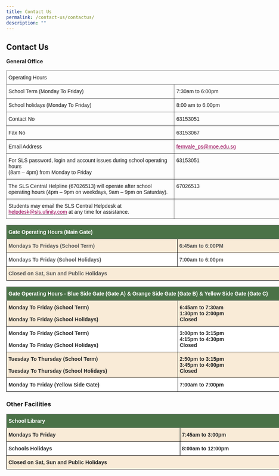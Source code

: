 ```yaml
---
title: Contact Us
permalink: /contact-us/contactus/
description: ""
---
```

## Contact Us


**General Office**

<style type="text/css">
.tg  {border-collapse:collapse;border-spacing:0;}
.tg td{border-color:black;border-style:solid;border-width:1px;font-family:Arial, sans-serif;font-size:14px;
  overflow:hidden;padding:10px 5px;word-break:normal;}
.tg th{border-color:black;border-style:solid;border-width:1px;font-family:Arial, sans-serif;font-size:14px;
  font-weight:normal;overflow:hidden;padding:10px 5px;word-break:normal;}
.tg .tg-0pky{border-color:inherit;text-align:left;vertical-align:top}
</style>
<table class="tg" style="undefined;table-layout: fixed; width: 902px">
<colgroup>
<col style="width: 451px">
<col style="width: 451px">
</colgroup>
<thead>
  <tr>
    <th class="tg-0pky" colspan="2">Operating Hours </th>
  </tr>
</thead>
<tbody>
  <tr>
    <td class="tg-0pky">School Term (Monday To Friday) </td>
    <td class="tg-0pky">7:30am to 6:00pm</td>
  </tr>
  <tr>
    <td class="tg-0pky">School holidays (Monday To Friday)</td>
    <td class="tg-0pky">8:00 am to 6:00pm</td>
  </tr>
  <tr>
    <td class="tg-0pky">Contact No</td>
    <td class="tg-0pky">63153051</td>
  </tr>
  <tr>
    <td class="tg-0pky">Fax No</td>
    <td class="tg-0pky">63153067</td>
  </tr>
  <tr>
    <td class="tg-0pky">Email Address</td>
    <td class="tg-0pky"><a href="mailto:&#x66;&#x65;&#114;&#x6e;&#118;&#97;&#108;&#101;&#95;&#x70;&#115;&#64;&#109;&#111;&#101;&#x2e;&#101;&#100;&#117;&#46;&#115;&#103;"><span style="color:#905">fernvale_ps@moe.edu.sg</span></a></td>
  </tr>
  <tr>
    <td class="tg-0pky">For SLS password, login and account issues during school operating hours<br>(8am – 4pm) from Monday to Friday</td>
    <td class="tg-0pky"> 63153051</td>
  </tr>
  <tr>
    <td class="tg-0pky">The SLS Central Helpline (67026513) will operate after school operating hours (4pm – 9pm on weekdays, 9am – 9pm on Saturday).  </td>
    <td class="tg-0pky"> 67026513</td>
  </tr>
  <tr>
    <td class="tg-0pky">Students may email the SLS Central Helpdesk at <a href="mailto:&#x68;&#101;&#x6c;&#112;&#x64;&#101;&#115;&#x6b;&#x40;&#x73;&#x6c;&#115;&#x2e;&#x75;&#x66;&#105;&#x6e;&#105;&#x74;&#x79;&#x2e;&#99;&#111;&#x6d;"><span style="color:#905">helpdesk@sls.ufinity.com</span></a> at any time for assistance.</td>
    <td class="tg-0pky"> </td>
  </tr>
</tbody>
</table>


<style type="text/css">
.tg  {border-collapse:collapse;border-spacing:0;}
.tg td{border-color:black;border-style:solid;border-width:1px;font-family:Arial, sans-serif;font-size:14px;
  overflow:hidden;padding:10px 5px;word-break:normal;}
.tg th{border-color:black;border-style:solid;border-width:1px;font-family:Arial, sans-serif;font-size:14px;
  font-weight:normal;overflow:hidden;padding:10px 5px;word-break:normal;}
.tg .tg-6odz{background-color:#F9EBD7;color:#575756;font-weight:bold;text-align:left;vertical-align:top}
.tg .tg-3srz{background-color:#4A7247;border-color:inherit;color:#FFF;font-weight:bold;text-align:left;vertical-align:top}
.tg .tg-sna6{background-color:#FFF;color:#575756;font-weight:bold;text-align:left;vertical-align:top}
</style>
<table class="tg" style="undefined;table-layout: fixed; width: 918px">
<colgroup>
<col style="width: 459px">
<col style="width: 459px">
</colgroup>
<thead>
  <tr>
    <th class="tg-3srz" colspan="2"><span style="font-weight:bold;color:#FFF;background-color:#4A7247">Gate Operating Hours (Main Gate)</span></th>
  </tr>
</thead>
<tbody>
  <tr>
    <td class="tg-6odz"><span style="font-weight:bold;color:#575756;background-color:#F9EBD7">Mondays To Fridays (School Term)</span></td>
    <td class="tg-6odz"><span style="font-weight:bold;color:#575756;background-color:#F9EBD7">6:45am to 6:00PM</span></td>
  </tr>
  <tr>
    <td class="tg-sna6"><span style="font-weight:bold;color:#575756;background-color:#FFF">Mondays To Friday (School Holidays)</span></td>
    <td class="tg-sna6"><span style="font-weight:bold;color:#575756;background-color:#FFF">7:00am to 6:00pm</span></td>
  </tr>
  <tr>
    <td class="tg-6odz" colspan="2"><span style="font-weight:bold;color:#575756;background-color:#F9EBD7">Closed on Sat, Sun and Public Holidays</span></td>
  </tr>
</tbody>
</table>

<style type="text/css">
.tg  {border-collapse:collapse;border-spacing:0;}
.tg td{border-color:black;border-style:solid;border-width:1px;font-family:Arial, sans-serif;font-size:14px;
  overflow:hidden;padding:10px 5px;word-break:normal;}
.tg th{border-color:black;border-style:solid;border-width:1px;font-family:Arial, sans-serif;font-size:14px;
  font-weight:normal;overflow:hidden;padding:10px 5px;word-break:normal;}
.tg .tg-xx3l{background-color:#4A7247;border-color:inherit;color:#FFF;font-weight:bold;text-align:left;vertical-align:middle}
.tg .tg-3q3a{background-color:#F9EBD7;color:#282828;font-weight:bold;text-align:left;vertical-align:top}
.tg .tg-hr73{background-color:#FFF;color:#282828;font-weight:bold;text-align:left;vertical-align:top}
</style>
<table class="tg" style="undefined;table-layout: fixed; width: 920px">
<colgroup>
<col style="width: 460px">
<col style="width: 460px">
</colgroup>
<thead>
  <tr>
    <th class="tg-xx3l" colspan="2"><span style="font-weight:bold;color:#FFF;background-color:#4A7247">Gate Operating Hours - Blue Side Gate (Gate A) &amp; Orange Side Gate (Gate B) &amp; Yellow Side Gate (Gate C)</span></th>
  </tr>
</thead>
<tbody>
  <tr>
    <td class="tg-3q3a">Monday To Friday (School Term)<br><br>Monday To Friday (School Holidays)</td>
    <td class="tg-3q3a">6:45am to 7:30am<br>1:30pm to 2:00pm<br> Closed</td>
  </tr>
  <tr>
    <td class="tg-hr73">Monday To Friday (School Term)<br><br>Monday To Friday (School Holidays)</td>
    <td class="tg-hr73">3:00pm to 3:15pm<br>4:15pm to 4:30pm<br>Closed</td>
  </tr>
  <tr>
    <td class="tg-3q3a">Tuesday To Thursday (School Term)<br><br>Tuesday To Thursday (School Holidays)</td>
    <td class="tg-3q3a">2:50pm to 3:15pm<br>3:45pm to 4:00pm<br>Closed</td>
  </tr>
  <tr>
    <td class="tg-hr73">Monday To Friday (Yellow Side Gate)</td>
    <td class="tg-hr73">7:00am to 7:00pm</td>
  </tr>
</tbody>
</table>

### Other Facilities

<style type="text/css">
.tg  {border-collapse:collapse;border-spacing:0;}
.tg td{border-color:black;border-style:solid;border-width:1px;font-family:Arial, sans-serif;font-size:14px;
  overflow:hidden;padding:10px 5px;word-break:normal;}
.tg th{border-color:black;border-style:solid;border-width:1px;font-family:Arial, sans-serif;font-size:14px;
  font-weight:normal;overflow:hidden;padding:10px 5px;word-break:normal;}
.tg .tg-3srz{background-color:#4A7247;border-color:inherit;color:#FFF;font-weight:bold;text-align:left;vertical-align:top}
.tg .tg-3q3a{background-color:#F9EBD7;color:#282828;font-weight:bold;text-align:left;vertical-align:top}
.tg .tg-hr73{background-color:#FFF;color:#282828;font-weight:bold;text-align:left;vertical-align:top}
</style>
<table class="tg" style="undefined;table-layout: fixed; width: 932px">
<colgroup>
<col style="width: 466px">
<col style="width: 466px">
</colgroup>
<thead>
  <tr>
    <th class="tg-3srz" colspan="2">School Library</th>
  </tr>
</thead>
<tbody>
  <tr>
    <td class="tg-3q3a">Mondays To Friday</td>
    <td class="tg-3q3a">7:45am to 3:00pm</td>
  </tr>
  <tr>
    <td class="tg-hr73">Schools Holidays</td>
    <td class="tg-hr73">8:00am to 12:00pm</td>
  </tr>
  <tr>
    <td class="tg-3q3a" colspan="2">Closed on Sat, Sun and Public Holidays </td>
  </tr>
</tbody>
</table>